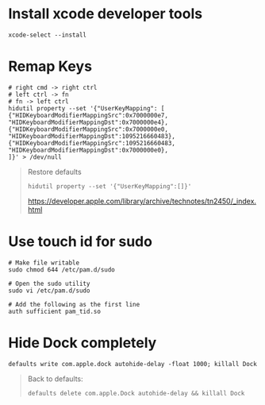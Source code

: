 # Install xcode developer tools

    xcode-select --install

# Remap Keys

    # right cmd -> right ctrl
    # left ctrl -> fn
    # fn -> left ctrl
    hidutil property --set '{"UserKeyMapping": [
    {"HIDKeyboardModifierMappingSrc":0x7000000e7, "HIDKeyboardModifierMappingDst":0x7000000e4},
    {"HIDKeyboardModifierMappingSrc":0x7000000e0, "HIDKeyboardModifierMappingDst":1095216660483},
    {"HIDKeyboardModifierMappingSrc":1095216660483, "HIDKeyboardModifierMappingDst":0x7000000e0},
    ]}' > /dev/null

> Restore defaults
>
>     hidutil property --set '{"UserKeyMapping":[]}'
>
> https://developer.apple.com/library/archive/technotes/tn2450/_index.html

# Use touch id for sudo

    # Make file writable
    sudo chmod 644 /etc/pam.d/sudo

    # Open the sudo utility
    sudo vi /etc/pam.d/sudo

    # Add the following as the first line
    auth sufficient pam_tid.so

# Hide Dock completely

    defaults write com.apple.dock autohide-delay -float 1000; killall Dock

> Back to defaults:
>
>     defaults delete com.apple.Dock autohide-delay && killall Dock
